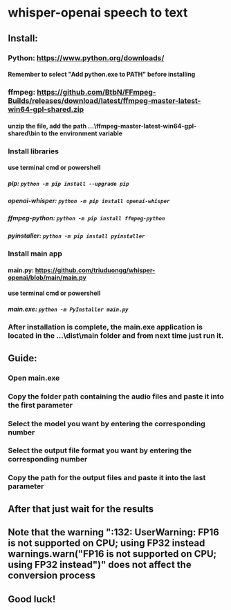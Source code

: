 # whisper-openai speech to text
## Install:
### Python: https://www.python.org/downloads/
#### Remember to select "Add python.exe to PATH" before installing
### ffmpeg: https://github.com/BtbN/FFmpeg-Builds/releases/download/latest/ffmpeg-master-latest-win64-gpl-shared.zip
#### unzip the file, add the path ...\ffmpeg-master-latest-win64-gpl-shared\bin to the environment variable
### Install libraries
#### use terminal cmd or powershell
##### pip: ` python -m pip install --upgrade pip `
##### openai-whisper: ` python -m pip install openai-whisper `
##### ffmpeg-python: ` python -m pip install ffmpeg-python `
##### pyinstaller: ` python -m pip install pyinstaller `
### Install main app
#### main.py: https://github.com/triuduongg/whisper-openai/blob/main/main.py
#### use terminal cmd or powershell
##### main.exe: ` python -m PyInstaller main.py `
### After installation is complete, the main.exe application is located in the ...\dist\main folder and from next time just run it.
## Guide:
### Open main.exe
### Copy the folder path containing the audio files and paste it into the first parameter
### Select the model you want by entering the corresponding number
### Select the output file format you want by entering the corresponding number
### Copy the path for the output files and paste it into the last parameter
## After that just wait for the results
## Note that the warning ":132: UserWarning: FP16 is not supported on CPU; using FP32 instead warnings.warn("FP16 is not supported on CPU; using FP32 instead")" does not affect the conversion process
## Good luck!




